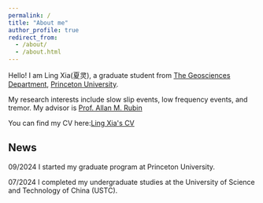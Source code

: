 ```yaml
---
permalink: /
title: "About me"
author_profile: true
redirect_from: 
  - /about/
  - /about.html
---
```


Hello! I am Ling Xia(夏灵), a graduate student from [The Geosciences Department](https://geosciences.princeton.edu/), [Princeton University](https://www.princeton.edu/).

My research interests include slow slip events, low frequency events, and tremor. My advisor is [Prof. Allan M. Rubin](https://geosciences.princeton.edu/people/allan-m-rubin)

You can find my CV here:[Ling Xia's CV](https://github.com/xialing2003/xialing2003.github.io/blob/master/files/CV_Ling_Xia_Nov_2024.pdf)

## News

09/2024
I started my graduate program at Princeton University.

07/2024
I completed my undergraduate studies at the University of Science and Technology of China (USTC).
